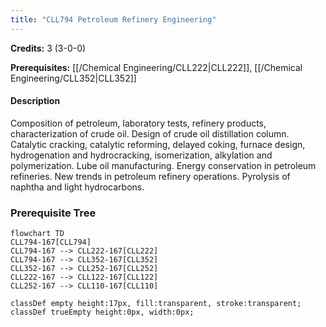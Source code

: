 ```yaml
---
title: "CLL794 Petroleum Refinery Engineering"
---
```

**Credits:** 3 (3-0-0)

**Prerequisites:** [[/Chemical Engineering/CLL222|CLL222]], [[/Chemical Engineering/CLL352|CLL352]]

#### Description
Composition of petroleum, laboratory tests, refinery products, characterization of crude oil. Design of crude oil distillation column. Catalytic cracking, catalytic reforming, delayed coking, furnace design, hydrogenation and hydrocracking, isomerization, alkylation and polymerization. Lube oil manufacturing. Energy conservation in petroleum refineries. New trends in petroleum refinery operations. Pyrolysis of naphtha and light hydrocarbons.

### Prerequisite Tree

```mermaid
flowchart TD
CLL794-167[CLL794]
CLL794-167 --> CLL222-167[CLL222]
CLL794-167 --> CLL352-167[CLL352]
CLL352-167 --> CLL252-167[CLL252]
CLL222-167 --> CLL122-167[CLL122]
CLL252-167 --> CLL110-167[CLL110]

classDef empty height:17px, fill:transparent, stroke:transparent;
classDef trueEmpty height:0px, width:0px;
```